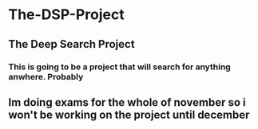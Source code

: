 # The-DSP-Project
## The Deep Search Project
### This is going to be a project that will search for anything anwhere. Probably
## Im doing exams for the whole of november so i won't be working on the project until december
